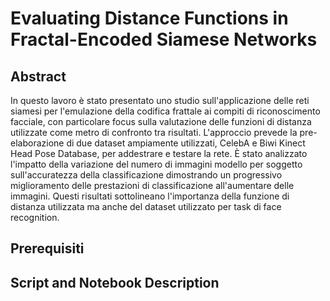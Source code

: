 # Evaluating Distance Functions in Fractal-Encoded Siamese Networks


## Abstract
In questo lavoro è stato presentato uno studio sull'applicazione delle reti siamesi per l'emulazione della codifica frattale ai compiti di riconoscimento facciale, con particolare focus sulla valutazione delle funzioni di distanza utilizzate come metro di confronto tra risultati.
L'approccio prevede la pre-elaborazione di due dataset ampiamente utilizzati, CelebA e Biwi Kinect Head Pose Database, per addestrare e testare la rete. 
È stato analizzato l'impatto della variazione del numero di immagini modello per soggetto sull'accuratezza della classificazione dimostrando un progressivo miglioramento delle prestazioni di classificazione all'aumentare delle immagini. 
Questi risultati sottolineano l'importanza della funzione di distanza utilizzata ma anche del dataset utilizzato per task di face recognition.

## Prerequisiti


## Script and Notebook Description
